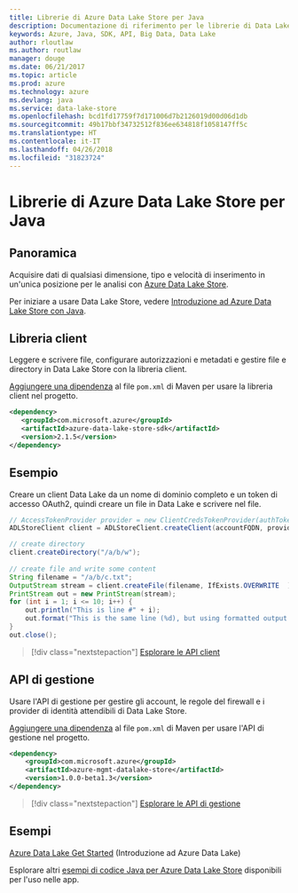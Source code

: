 ```yaml
---
title: Librerie di Azure Data Lake Store per Java
description: Documentazione di riferimento per le librerie di Data Lake Store per Java
keywords: Azure, Java, SDK, API, Big Data, Data Lake
author: rloutlaw
ms.author: routlaw
manager: douge
ms.date: 06/21/2017
ms.topic: article
ms.prod: azure
ms.technology: azure
ms.devlang: java
ms.service: data-lake-store
ms.openlocfilehash: bcd1fd17759f7d171006d7b2126019d00d06d1db
ms.sourcegitcommit: 49b17bbf34732512f836ee634818f1058147ff5c
ms.translationtype: HT
ms.contentlocale: it-IT
ms.lasthandoff: 04/26/2018
ms.locfileid: "31823724"
---
```

# <a name="azure-data-lake-store-libraries-for-java"></a>Librerie di Azure Data Lake Store per Java

## <a name="overview"></a>Panoramica

Acquisire dati di qualsiasi dimensione, tipo e velocità di inserimento in un'unica posizione per le analisi con [Azure Data Lake Store](/azure/data-lake-store/data-lake-store-overview).

Per iniziare a usare Data Lake Store, vedere [Introduzione ad Azure Data Lake Store con Java](/azure/data-lake-store/data-lake-store-get-started-java-sdk).


## <a name="client-library"></a>Libreria client

Leggere e scrivere file, configurare autorizzazioni e metadati e gestire file e directory in Data Lake Store con la libreria client.

[Aggiungere una dipendenza](https://maven.apache.org/guides/getting-started/index.html#How_do_I_use_external_dependencies) al file `pom.xml` di Maven per usare la libreria client nel progetto.

```XML
<dependency>
   <groupId>com.microsoft.azure</groupId>
   <artifactId>azure-data-lake-store-sdk</artifactId>
   <version>2.1.5</version>
</dependency>
```   

## <a name="example"></a>Esempio

Creare un client Data Lake da un nome di dominio completo e un token di accesso OAuth2, quindi creare un file in Data Lake e scrivere nel file.

```java
// AccessTokenProvider provider = new ClientCredsTokenProvider(authTokenEndpoint, clientId, clientKey);
ADLStoreClient client = ADLStoreClient.createClient(accountFQDN, provider);

// create directory
client.createDirectory("/a/b/w");
        
// create file and write some content
String filename = "/a/b/c.txt";
OutputStream stream = client.createFile(filename, IfExists.OVERWRITE  );
PrintStream out = new PrintStream(stream);
for (int i = 1; i <= 10; i++) {
    out.println("This is line #" + i);
    out.format("This is the same line (%d), but using formatted output. %n", i);
}
out.close();
```

> [!div class="nextstepaction"]
> [Esplorare le API client](/java/api/overview/azure/datalakestore/client)


## <a name="management-api"></a>API di gestione

Usare l'API di gestione per gestire gli account, le regole del firewall e i provider di identità attendibili di Data Lake Store.

[Aggiungere una dipendenza](https://maven.apache.org/guides/getting-started/index.html#How_do_I_use_external_dependencies) al file `pom.xml` di Maven per usare l'API di gestione nel progetto.


```XML
<dependency>
    <groupId>com.microsoft.azure</groupId>
    <artifactId>azure-mgmt-datalake-store</artifactId>
    <version>1.0.0-beta1.3</version>
</dependency>
```

> [!div class="nextstepaction"]
> [Esplorare le API di gestione](/java/api/overview/azure/datalakestore/management)

## <a name="samples"></a>Esempi

[Azure Data Lake Get Started][1] (Introduzione ad Azure Data Lake) 

[1]: https://github.com/Azure-Samples/data-lake-store-java-upload-download-get-started

Esplorare altri [esempi di codice Java per Azure Data Lake Store](https://azure.microsoft.com/resources/samples/?platform=java&term=lake) disponibili per l'uso nelle app.
